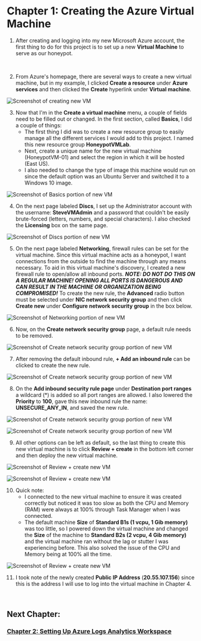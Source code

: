 # Chapter 1: Creating the Azure Virtual Machine

1. After creating and logging into my new Microsoft Azure account, the first thing to do for this project is to set up a new **Virtual Machine** to serve as our honeypot.

&nbsp;

2. From Azure's homepage, there are several ways to create a new virtual machine, but in my example, I clicked **Create a resource** under **Azure services** and then clicked the **Create** hyperlink under **Virtual machine**.

![Screenshot of creating new VM](https://raw.githubusercontent.com/skghprofile/Microsoft-Azure-SIEM-Project/main/images/c1-img1.PNG)

3. Now that I'm in the **Create a virtual machine** menu, a couple of fields need to be filled out or changed. In the first section, called **Basics**, I did a couple of things:
   - The first thing I did was to create a new resource group to easily manage all the different services I would add to this project. I named this new resource group **HoneypotVMLab**.
   - Next, create a unique name for the new virtual machine (HoneypotVM-01) and select the region in which it will be hosted (East US). 
   - I also needed to change the type of image this machine would run on since the default option was an Ubuntu Server and switched it to a Windows 10 image.

![Screenshot of Basics portion of new VM](https://raw.githubusercontent.com/skghprofile/Microsoft-Azure-SIEM-Project/main/images/c1-img2.PNG)

4. On the next page labeled **Discs**, I set up the Administrator account with the username: **SteveVMAdmin** and a password that couldn't be easily brute-forced (letters, numbers, and special characters). I also checked the **Licensing** box on the same page.

![Screenshot of Discs portion of new VM](https://raw.githubusercontent.com/skghprofile/Microsoft-Azure-SIEM-Project/main/images/c1-img3.PNG)

5. On the next page labeled **Networking**, firewall rules can be set for the virtual machine. Since this virtual machine acts as a honeypot, I want connections from the outside to find the machine through any means necessary. To aid in this virtual machine's discovery, I created a new firewall rule to open/allow all inbound ports.
***NOTE: DO NOT DO THIS ON A REGULAR MACHINE! OPENING ALL PORTS IS DANGEROUS AND CAN RESULT IN THE MACHINE OR ORGANIZATION BEING COMPROMISED!***
To create the new rule, the **Advanced** radio button must be selected under **NIC network security group** and then click **Create new** under **Configure network security group** in the box below.

![Screenshot of Networking portion of new VM](https://raw.githubusercontent.com/skghprofile/Microsoft-Azure-SIEM-Project/main/images/c1-img4.PNG)

6. Now, on the **Create network security group** page, a default rule needs to be removed.

![Screenshot of Create network security group portion of new VM](https://raw.githubusercontent.com/skghprofile/Microsoft-Azure-SIEM-Project/main/images/c1-img5.PNG)

7. After removing the default inbound rule, **+ Add an inbound rule** can be clicked to create the new rule.

![Screenshot of Create network security group portion of new VM](https://raw.githubusercontent.com/skghprofile/Microsoft-Azure-SIEM-Project/main/images/c1-img6.PNG)

8. On the **Add inbound security rule page** under **Destination port ranges** a wildcard (*) is added so all port ranges are allowed. I also lowered the **Priority** to **100**, gave this new inbound rule the name: **UNSECURE_ANY_IN**, and saved the new rule.

![Screenshot of Create network security group portion of new VM](https://raw.githubusercontent.com/skghprofile/Microsoft-Azure-SIEM-Project/main/images/c1-img7.PNG)

![Screenshot of Create network security group portion of new VM](https://raw.githubusercontent.com/skghprofile/Microsoft-Azure-SIEM-Project/main/images/c1-img8.PNG)

9. All other options can be left as default, so the last thing to create this new virtual machine is to click **Review + create** in the bottom left corner and then deploy the new virtual machine.

![Screenshot of Review + create new VM](https://raw.githubusercontent.com/skghprofile/Microsoft-Azure-SIEM-Project/main/images/c1-img9.PNG)

![Screenshot of Review + create new VM](https://raw.githubusercontent.com/skghprofile/Microsoft-Azure-SIEM-Project/main/images/c1-img10.PNG)

10. Quick note:
    - I connected to the new virtual machine to ensure it was created correctly but noticed it was too slow as both the CPU and Memory (RAM) were always at 100% through Task Manager when I was connected.
    - The default machine **Size** of **Standard B1s (1 vcpu, 1 Gib memory)** was too little, so I powered down the virtual machine and changed the **Size** of the machine to **Standard B2s (2 vcpu, 4 Gib memory)** and the virtual machine ran without the lag or stutter I was experiencing before. This also solved the issue of the CPU and Memory being at 100% all the time.

![Screenshot of Review + create new VM](https://raw.githubusercontent.com/skghprofile/Microsoft-Azure-SIEM-Project/main/images/c1-img11.PNG)

11. I took note of the newly created **Public IP Address** (**20.55.107.156**) since this is the address I will use to log into the virtual machine in Chapter 4.

&nbsp;

## Next Chapter: 
### [Chapter 2: Setting Up Azure Logs Analytics Workspace](https://github.com/skghprofile/Microsoft-Azure-SIEM-Project/blob/main/chapters/Chapter2_SetupLAW.md)